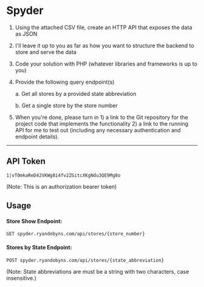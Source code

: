 # Spyder

1. Using the attached CSV file, create an HTTP API that exposes the data as JSON

2. I'll leave it up to you as far as how you want to structure the backend to store and serve the data

3. Code your solution with PHP (whatever libraries and frameworks is up to you)

4. Provide the following query endpoint(s)

    a. Get all stores by a provided state abbreviation

    b. Get a single store by the store number

5. When you're done, please turn in 1) a link to the Git repository for the project code that implements the functionality 2) a link to the running API for me to test out (including any necessary authentication and endpoint details).

---

## API Token

`1|vT0mkaReD42VKWg8i4fv2ZGitcXKgNdu3QE9Mg8o`

(Note: This is an authorization bearer token)

## Usage

#### Store Show Endpoint:

```
GET spyder.ryandobyns.com/api/stores/{store_number}
```

#### Stores by State Endpoint:

```
POST spyder.ryandobyns.com/api/stores/{state_abbreviation}
```

(Note: State abbreviations are must be a string with two characters, case insensitive.)
